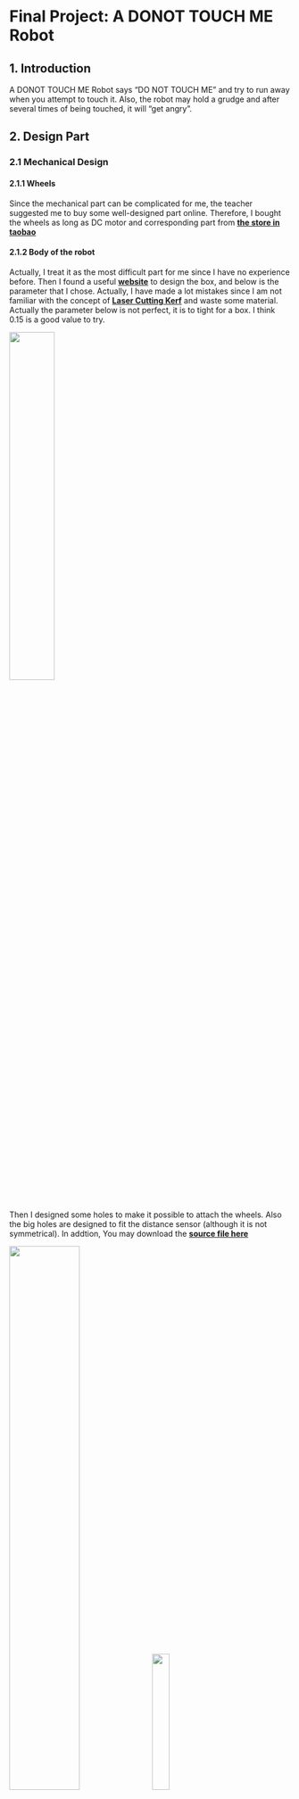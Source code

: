 # Final Project: A DONOT TOUCH ME Robot


## 1. Introduction
 A DONOT TOUCH ME Robot says “DO NOT TOUCH ME” and try to run away when you attempt to touch it. Also, the robot may hold a grudge and after several times of being touched, it will “get angry”.

## 2. Design Part

### 2.1 Mechanical Design
#### 2.1.1 Wheels
Since the mechanical part can be complicated for me, the teacher suggested me to buy some well-designed part online. Therefore, I bought the wheels as long as DC motor and corresponding part from **[the store in taobao](http://m.tb.cn/h.x6WVND)**


#### 2.1.2 Body of the robot
Actually, I treat it as the most difficult part for me since I have no experience before. Then I found a useful **[website](http://www.makercase.com/)** to design the box, and below is the parameter that I chose. Actually, I have made a lot mistakes since I am not familiar with the concept of **[Laser Cutting Kerf](http://bestia.one/laserCutter.html)** and waste some material. Actually the parameter below is not perfect, it is to tight for a box. I think 0.15 is a good value to try.
 
<img width="40%" src="box1.png">

Then I designed some holes to make it possible to attach the wheels. Also the big holes are designed to fit the distance sensor (although it is not symmetrical). In addtion, You may download the **[source file here](box.zip)**

<img width="50%" src="box2.png">
<img width="25%" src="proto.jpg">

### 2.2 Electronic Design

#### 2.2.1 Electronic Components Needed.
- Arduino that we made in [week7](../week7/week7.md)
- Piezo Sounders
- **[Risym LM386 (Audio amplifier module)](http://m.tb.cn/h.y63hGY)**
- **[L293D (H bridge)](http://www.ti.com/lit/ds/symlink/l293.pdf)**
- **[Ultrasonic Ranging Module](http://www.micropik.com/PDF/HCSR04.pdf)**
Here are some website useful to learn the some of components


#### 2.2.2 Electronic Schematic

<img width="50%" src="schematic.jpg">

#### 2.2.3 Program with arduino
##### 2.2.3.1 How to make the arduino speak
1. First, you should download **[the arduino library](http://www.lab-z.com/wp-content/uploads/2014/09/damellis-PCM-ae3f463.zip)**
2. Second, go to **[the website](http://vozme.com/index.php?lang=en)** to create a mp3 file that says "Don't touch me".
3. Now we have a .mp3 file, however, the PCM library only support playout .wav file, so we need **[the tool witchsetup](http://www.lab-z.com/wp-content/uploads/2014/09/switchsetup.zip)** to convert the .mp3 file to .wav file (**choose WAV 8000Hz Mono**).
4. Then we can encode the .wav file into arduino array using **[the tool EncodeAudio-windows](http://www.lab-z.com/wp-content/uploads/2014/09/EncodeAudio-windows.zip)**

##### 2.2.3.2 The Code
```c
#include "PCM.h"
int TrigerPin = 9 ; // output
int ReadPin = A0;
int delayTime = 100;
int MotorPin1 = 2;
int MotorPin2 = 3;
int MotorPin3 = 4;
int MotorPin4 = 5;
double threhold = 15;
double duration, range;
void DonotTouchMe();
void Fine();
void Backward();
void Stop();
int touchme_delay=600;
int dtouchme_delay=700;
int RunAwayTime =200;
int play_cnt=0;
void setup() {
  Serial.begin(9600);
  pinMode(TrigerPin, OUTPUT);
  pinMode(MotorPin1, OUTPUT);
  pinMode(MotorPin2, OUTPUT);
}


void loop() {
  digitalWrite(TrigerPin, HIGH);
  delay(10);
  digitalWrite(TrigerPin, LOW);
  duration = pulseIn(ReadPin, HIGH);
  range = duration / 2 / 29.1;
  Serial.println(range);
  if(play_cnt++>5)
  {
    stopPlayback();
    play_cnt=0;
    delay(100);
  }
  if (range < threhold && range!=0) DonotTouchMe();
  else Fine();
}

 
void DonotTouchMe()
{
  Backward();
  delay(RunAwayTime);
  Stop();
  delay(100);
  startPlayback(do_not_touch_me_data, sizeof(do_not_touch_me_data));
  delay(dtouchme_delay);
}


void Fine()
{
  Stop();
  startPlayback(touch_me_data, sizeof(touch_me_data));
  delay(touchme_delay);
}

void Backward()
{
  digitalWrite(MotorPin1, HIGH);
  digitalWrite(MotorPin2, HIGH);
  digitalWrite(MotorPin3, HIGH);
  digitalWrite(MotorPin4, HIGH);
}
void Stop()
{
  digitalWrite(MotorPin1, LOW);
  digitalWrite(MotorPin2, LOW);
  digitalWrite(MotorPin3, LOW);
  digitalWrite(MotorPin4, LOW);
}
```
**Also, Here is [my source file](src.zip)**
#### 2.2.4 Reference
- **[How to use H bridge with arduino](http://www.instructables.com/id/How-to-use-the-L293D-Motor-Driver-Arduino-Tutorial/)**
- **[How to make arduino speak](http://www.lab-z.com/arduinosound/)**

## 3 PLEASE DON'T TOUCH ME !!!

<img width="40%" src="demo1.jpg">
<img width="40%" src="demo2.jpg">

<video width="480" height="360" controls>
	<source src="demo.mp4"  type="video/mp4" />
	<object width="640" height="360" type="application/x-shockwave-flash" data="__FLASH__.SWF">
		<param name="movie" value="__FLASH__.SWF" />
		<param name="flashvars" value="controlbar=over&amp;image=__POSTER__.JPG&amp;file=demo.mp4" />
		<img src="demo.JPG" width="640" height="360" alt="__TITLE__"
		     title="No video playback capabilities, please download the video below" />
	</object>
</video>
<p>	<strong>Download Video:</strong>
	Closed Format:	<a href="demo.mp4">"MP4"</a>
</p>